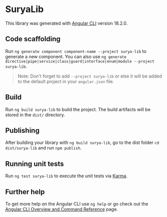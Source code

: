 # SuryaLib

This library was generated with [Angular CLI](https://github.com/angular/angular-cli) version 18.2.0.

## Code scaffolding

Run `ng generate component component-name --project surya-lib` to generate a new component. You can also use `ng generate directive|pipe|service|class|guard|interface|enum|module --project surya-lib`.
> Note: Don't forget to add `--project surya-lib` or else it will be added to the default project in your `angular.json` file. 

## Build

Run `ng build surya-lib` to build the project. The build artifacts will be stored in the `dist/` directory.

## Publishing

After building your library with `ng build surya-lib`, go to the dist folder `cd dist/surya-lib` and run `npm publish`.

## Running unit tests

Run `ng test surya-lib` to execute the unit tests via [Karma](https://karma-runner.github.io).

## Further help

To get more help on the Angular CLI use `ng help` or go check out the [Angular CLI Overview and Command Reference](https://angular.dev/tools/cli) page.
